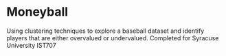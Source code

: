 # Moneyball
Using clustering techniques to explore a baseball dataset and identify players that are either overvalued or undervalued. Completed for Syracuse University IST707
